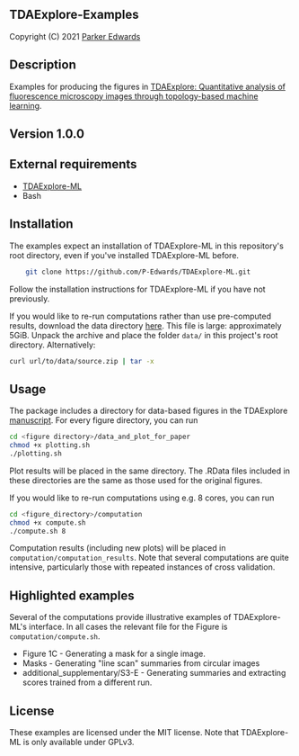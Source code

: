 TDAExplore-Examples
-------------

Copyright (C) 2021 [Parker
Edwards](https://sites.nd.edu/parker-edwards)

Description
-----------

Examples for producing the figures in [TDAExplore: Quantitative analysis of fluorescence microscopy images through topology-based machine learning](https://doi.org/10.1016/j.patter.2021.100367).


Version 1.0.0
-------------

External requirements
---------------------
* [TDAExplore-ML](https://github.com/P-Edwards/TDAExplore-ML)
* Bash


Installation
---------------------------
The examples expect an installation of TDAExplore-ML in this repository's root directory, even if you've installed TDAExplore-ML before.

``` sh
	git clone https://github.com/P-Edwards/TDAExplore-ML.git 
```
Follow the installation instructions for TDAExplore-ML if you have not previously.

If you would like to re-run computations rather than use pre-computed results, download the data directory [here](https://dx.doi.org/doi:10.7274/r0-6f3n-2y28). This file is large: approximately 5GiB. Unpack the archive and place the folder `data/` in this project's root directory. Alternatively:

```sh
curl url/to/data/source.zip | tar -x
```

Usage
------
The package includes a directory for data-based figures in the TDAExplore [manuscript](https://doi.org/10.1016/j.patter.2021.100367). For every figure directory, you can run
```sh
cd <figure directory>/data_and_plot_for_paper
chmod +x plotting.sh
./plotting.sh
```
Plot results will be placed in the same directory. The .RData files included in these directories are the same as those used for the original figures.

If you would like to re-run computations using e.g. 8 cores, you can run
```sh
cd <figure_directory>/computation
chmod +x compute.sh
./compute.sh 8
```
Computation results (including new plots) will be placed in `computation/computation_results`. Note that several computations are quite intensive, particularly those with repeated instances of cross validation. 


Highlighted examples
--------------------
Several of the computations provide illustrative examples of TDAExplore-ML's interface. In all cases the relevant file for the Figure is `computation/compute.sh`. 

* Figure 1C - Generating a mask for a single image.
* Masks - Generating "line scan" summaries from circular images
* additional_supplementary/S3-E - Generating summaries and extracting scores trained from a different run.


License
-------
These examples are licensed under the MIT license. Note that TDAExplore-ML is only available under GPLv3.
